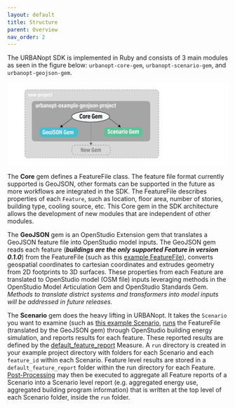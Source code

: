 ```yaml
---
layout: default
title: Structure
parent: Overview
nav_order: 2
---
```


The URBANopt SDK is implemented in Ruby and consists of 3 main modules as seen in the
figure below: `urbanopt-core-gem`, `urbanopt-scenario-gem`, and `urbanopt-geojson-gem`.

![image info](../doc_files/URBANopt_arch_development_v2.jpg)

The **Core** gem defines a FeatureFile class. The feature file format currently supported
is GeoJSON, other formats can be supported in the future as more workflows are integrated in the SDK. The FeatureFile describes properties of each `Feature`,
such as location, floor area, number of stories, building type, cooling source, etc. This
Core gem in the SDK architecture allows the development of new modules that are
independent of other modules.

The **GeoJSON** gem is an OpenStudio Extension gem that translates a GeoJSON feature file into OpenStudio model inputs. The GeoJSON gem reads each feature (_**buildings are the only supported Feature in version 0.1.0**_) from the FeatureFile (such as this [example FeatureFile](https://github.com/urbanopt/urbanopt-example-geojson-project/blob/master/example_project.json)), converts geospatial coordinates to cartesian coordinates and extrudes geometry from 2D footprints to 3D surfaces. These properties from each Feature are translated to OpenStudio model (OSM file) inputs leveraging methods in the OpenStudio Model Articulation Gem and OpenStudio Standards Gem. _Methods to translate district systems and transformers into model inputs will be addressed in future releases._

The **Scenario** gem does the heavy lifting in URBANopt.  It takes the `Scenario` you
want to examine (such as [this example
Scenario](https://github.com/urbanopt/urbanopt-example-geojson-project/blob/master/baseline_scenario.csv),
[runs](../usage/rake_tasks.md) the FeatureFile (translated by the GeoJSON gem) through
OpenStudio building energy simulation, and reports results for each feature. These
reported results are defined by the
[default_feature_report](../customization/feature_reports.md) Measure. A `run` directory
is created in your example project directory with folders for each Scenario and each
`feature_id` within each Scenario. Feature level results are stored in a
`default_feature_report` folder within the run directory for each Feature.
[Post-Processing](../usage/rake_tasks.md) may then be executed to aggregate all Feature
reports of a Scenario into a Scenario level report (e.g. aggregated energy use,
aggregated building program information) that is written at the top level of each
Scenario folder, inside the `run` folder.

